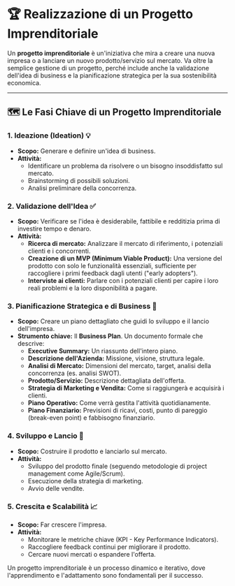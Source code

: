 # 🏆 Realizzazione di un Progetto Imprenditoriale

Un **progetto imprenditoriale** è un'iniziativa che mira a creare una nuova impresa o a lanciare un nuovo prodotto/servizio sul mercato. Va oltre la semplice gestione di un progetto, perché include anche la validazione dell'idea di business e la pianificazione strategica per la sua sostenibilità economica.

---

## 🗺️ Le Fasi Chiave di un Progetto Imprenditoriale

### 1. Ideazione (Ideation) 💡
*   **Scopo:** Generare e definire un'idea di business.
*   **Attività:**
    *   Identificare un problema da risolvere o un bisogno insoddisfatto sul mercato.
    *   Brainstorming di possibili soluzioni.
    *   Analisi preliminare della concorrenza.

### 2. Validazione dell'Idea ✅
*   **Scopo:** Verificare se l'idea è desiderabile, fattibile e redditizia prima di investire tempo e denaro.
*   **Attività:**
    *   **Ricerca di mercato:** Analizzare il mercato di riferimento, i potenziali clienti e i concorrenti.
    *   **Creazione di un MVP (Minimum Viable Product):** Una versione del prodotto con solo le funzionalità essenziali, sufficiente per raccogliere i primi feedback dagli utenti ("early adopters").
    *   **Interviste ai clienti:** Parlare con i potenziali clienti per capire i loro reali problemi e la loro disponibilità a pagare.

### 3. Pianificazione Strategica e di Business 📝
*   **Scopo:** Creare un piano dettagliato che guidi lo sviluppo e il lancio dell'impresa.
*   **Strumento chiave:** Il **Business Plan**. Un documento formale che descrive:
    *   **Executive Summary:** Un riassunto dell'intero piano.
    *   **Descrizione dell'Azienda:** Missione, visione, struttura legale.
    *   **Analisi di Mercato:** Dimensioni del mercato, target, analisi della concorrenza (es. analisi SWOT).
    *   **Prodotto/Servizio:** Descrizione dettagliata dell'offerta.
    *   **Strategia di Marketing e Vendita:** Come si raggiungerà e acquisirà i clienti.
    *   **Piano Operativo:** Come verrà gestita l'attività quotidianamente.
    *   **Piano Finanziario:** Previsioni di ricavi, costi, punto di pareggio (break-even point) e fabbisogno finanziario.

### 4. Sviluppo e Lancio 🚀
*   **Scopo:** Costruire il prodotto e lanciarlo sul mercato.
*   **Attività:**
    *   Sviluppo del prodotto finale (seguendo metodologie di project management come Agile/Scrum).
    *   Esecuzione della strategia di marketing.
    *   Avvio delle vendite.

### 5. Crescita e Scalabilità 📈
*   **Scopo:** Far crescere l'impresa.
*   **Attività:**
    *   Monitorare le metriche chiave (KPI - Key Performance Indicators).
    *   Raccogliere feedback continui per migliorare il prodotto.
    *   Cercare nuovi mercati o espandere l'offerta.

Un progetto imprenditoriale è un processo dinamico e iterativo, dove l'apprendimento e l'adattamento sono fondamentali per il successo.
